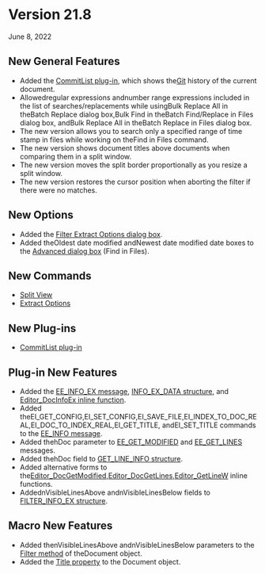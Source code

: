 # Version 21.8

June 8, 2022

## New General Features

- Added the [CommitList plug-in](../howto/plugin/plugin_commit_list), which shows the[Git](https://git-scm.com/) history of the current document.
- Allowedregular expressions andnumber range expressions included in the list of searches/replacements while usingBulk Replace All in theBatch Replace dialog box,Bulk Find in theBatch Find/Replace in Files dialog box, andBulk Replace All in theBatch Replace in Files dialog box.
- The new version allows you to search only a specified range of time stamp in files while working on theFind in Files command.
- The new version shows document titles above documents when comparing them in a split window.
- The new version moves the split border proportionally as you resize a split window.
- The new version restores the cursor position when aborting the filter if there were no matches.

## New Options

- Added the [Filter Extract Options dialog box](../dlg/filter_extract_options/index).
- Added theOldest date modified andNewest date modified date boxes to the [Advanced dialog box](../dlg/advanced/index) (Find in Files).

## New Commands

- [Split View](../cmd/diff/split_view_direct)
- [Extract Options](../cmd/search/filterbar_extract_options)

## New Plug-ins

- [CommitList plug-in](../howto/plugin/plugin_commit_list)

## Plug-in New Features

- Added the [EE\_INFO\_EX message](../plugin/message/ee_info_ex), [INFO\_EX\_DATA structure](../plugin/structure/info_ex_data), and [Editor\_DocInfoEx inline function](../plugin/macro/editor_docinfoex).
- Added theEI\_GET\_CONFIG,EI\_SET\_CONFIG,EI\_SAVE\_FILE,EI\_INDEX\_TO\_DOC\_REAL,EI\_DOC\_TO\_INDEX\_REAL,EI\_GET\_TITLE, andEI\_SET\_TITLE commands to the [EE\_INFO message](../plugin/message/ee_info).
- Added thehDoc parameter to [EE\_GET\_MODIFIED](../plugin/message/ee_get_modified) and [EE\_GET\_LINES](../plugin/message/ee_get_lines) messages.
- Added thehDoc field to [GET\_LINE\_INFO structure](../plugin/structure/get_line_info).
- Added alternative forms to the[Editor\_DocGetModified](../plugin/macro/editor_docgetmodified),[Editor\_DocGetLines](../plugin/macro/editor_docgetlines),[Editor\_GetLineW](../plugin/macro/editor_getlinew) inline functions.
- AddednVisibleLinesAbove andnVisibleLinesBelow fields to [FILTER\_INFO\_EX structure](../plugin/structure/filter_info_ex).

## Macro New Features

- Added thenVisibleLinesAbove andnVisibleLinesBelow parameters to the [Filter method](../macro/document/filter) of theDocument object.
- Added the [Title property](../macro/document/title) to the Document object.
